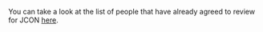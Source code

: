 You can take a look at the list of people that have already agreed to review for JCON [here](https://bit.ly/2V9GSFq).
